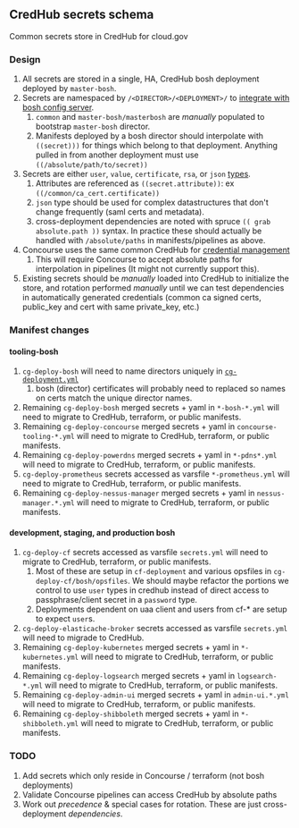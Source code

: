 ## CredHub secrets schema

Common secrets store in CredHub for cloud.gov

### Design
1. All secrets are stored in a single, HA, CredHub bosh deployment deployed by `master-bosh`.
1. Secrets are namespaced by `/<DIRECTOR>/<DEPLOYMENT>/` to [integrate with bosh config server](https://github.com/cloudfoundry-incubator/credhub/blob/master/docs/bosh-config-server.md).
    1. `common` and `master-bosh/masterbosh` are _manually_ populated to bootstrap `master-bosh` director.
    1. Manifests deployed by a bosh director should interpolate with `((secret)))` for things which belong to that deployment. Anything pulled in from another deployment must use `((/absolute/path/to/secret))`
1. Secrets are either `user`, `value`, `certificate`, `rsa`, or `json` [types](https://github.com/cloudfoundry-incubator/credhub/blob/master/docs/credential-types.md).
    1. Attributes are referenced as `((secret.attribute))`: ex `((/common/ca_cert.certificate))`
    1. `json` type should be used for complex datastructures that don't change frequently (saml certs and metadata).
     1. cross-deployment dependencies are noted with spruce `(( grab absolute.path ))` syntax. In practice these should actually be handled with `/absolute/paths` in manifests/pipelines as above.
1. Concourse uses the same common CredHub for [credential management](https://concourse-ci.org/creds.html#credhub)
    1. This will require Concourse to accept absolute paths for interpolation in pipelines (It might not currently support this).
1. Existing secrets should be _manually_ loaded into CredHub to initialize the store, and rotation performed _manually_ until we can test dependencies in automatically generated credentials (common ca signed certs, public_key and cert with same private_key, etc.)

### Manifest changes
#### tooling-bosh
1. `cg-deploy-bosh` will need to name directors uniquely in [`cg-deployment.yml`](https://github.com/18F/cg-deploy-bosh/blob/master/bosh-deployment.yml#L174)
    1. bosh (director) certificates will probably need to replaced so names on certs match the unique director names.
1. Remaining `cg-deploy-bosh` merged secrets + yaml in `*-bosh-*.yml` will need to migrate to CredHub, terraform, or public manifests.
1. Remaining `cg-deploy-concourse` merged secrets + yaml in `concourse-tooling-*.yml` will need to migrate to CredHub, terraform, or public manifests.
1. Remaining `cg-deploy-powerdns` merged secrets + yaml in `*-pdns*.yml` will need to migrate to CredHub, terraform, or public manifests.
1. `cg-deploy-prometheus` secrets accessed as varsfile `*-prometheus.yml` will need to migrate to CredHub, terraform, or public manifests.
1. Remaining `cg-deploy-nessus-manager` merged secrets + yaml in `nessus-manager.*.yml` will need to migrate to CredHub, terraform, or public manifests.
#### development, staging, and production bosh
1. `cg-deploy-cf` secrets accessed as varsfile `secrets.yml` will need to migrate to CredHub, terraform, or public manifests.
    1. Most of these are setup in `cf-deployment` and various opsfiles in `cg-deploy-cf/bosh/opsfiles`. We should maybe refactor the portions we control to use `user` types in credhub instead of direct access to passphrase/client secret in a `password` type.
    1. Deployments dependent on uaa client and users from cf-* are setup to expect `user`s.
1. `cg-deploy-elasticache-broker` secrets accessed as varsfile `secrets.yml` will need to migrade to CredHub.
1. Remaining `cg-deploy-kubernetes` merged secrets + yaml in `*-kubernetes.yml` will need to migrate to CredHub, terraform, or public manifests.
1. Remaining `cg-deploy-logsearch` merged secrets + yaml in `logsearch-*.yml` will need to migrate to CredHub, terraform, or public manifests.
1. Remaining `cg-deploy-admin-ui` merged secrets + yaml in `admin-ui.*.yml` will need to migrate to CredHub, terraform, or public manifests.
1. Remaining `cg-deploy-shibboleth` merged secrets + yaml in `*-shibboleth.yml` will need to migrate to CredHub, terraform, or public manifests.

### TODO
1. Add secrets which only reside in Concourse / terraform (not bosh deployments)
1. Validate Concourse pipelines can access CredHub by absolute paths
1. Work out _precedence_ & special cases for rotation. These are just cross-deployment _dependencies_.


